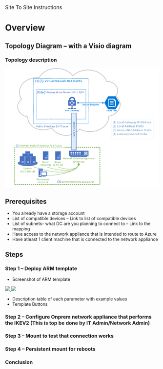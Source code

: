 <span style="font-size:larger;">Site To Site Instructions</span> 

# Overview
## Topology Diagram – with a Visio diagram
### Topology description
![VPN topology](./images/site2sitetopology.png)
## Prerequisites 
* You already have a storage account
* List of compatible devices – Link to list of compatible devices
* List of subnets- what DC are you planning to connect to – Link to the mapping
* Have access to the network appliance  that is intended to route to Azure
* Have atleast 1 client machine that is connected to the network appliance
## Steps
### Step 1 – Deploy ARM template
* Screenshot of ARM template
<a href="https://portal.azure.com/#create/Microsoft.Template/uri/https%3A%2F%2Fraw.githubusercontent.com%2FAzure%2Fazure-quickstart-templates%2Fmaster%2F201-site-to-site-vpn%2Fazuredeploy.json" target="_blank">
    <img src="http://azuredeploy.net/deploybutton.png"/>
</a>
<a href="http://armviz.io/#/?load=https%3A%2F%2Fraw.githubusercontent.com%2FAzure%2Fazure-quickstart-templates%2Fmaster%2F201-site-to-site-vpn%2Fazuredeploy.json" target="_blank">
    <img src="http://armviz.io/visualizebutton.png"/>
</a>

* Description table of each parameter with example values
* Template Buttons
### Step 2 – Configure Onprem network appliance that performs the IKEV2 (This is top be done by IT Admin/Network Admin)
### Step 3 – Mount to test that connection works
### Step 4 – Persistent mount for reboots
### Conclusion
